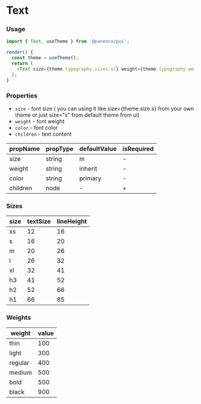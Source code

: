 # Text

### Usage

```js
import { Text, useTheme } from '@panenco/pui';

render() {
  const theme = useTheme();
  return (
    <Text size={theme.typography.sizes.xl} weight={theme.typography.weights.bold} color={theme.colors.primary}>Hello world</Text>
  );
}
```

<!-- STORY -->

### Properties

- `size` - font size ( you can using it like size={theme.size.s} from your own theme or just size="s" from default theme from ui)
- `weight` - font weight
- `color` - font color
- `children` - text content

| propName | propType | defaultValue | isRequired |
| -------- | -------- | ------------ | ---------- |
| size     | string   | m            | -          |
| weight   | string   | inherit      | -          |
| color    | string   | primary      | -          |
| children | node     | -            | +          |

### Sizes

| size | textSize | lineHeight |
| ---- | -------- | ---------- |
| xs   | 12       | 16         |
| s    | 16       | 20         |
| m    | 20       | 26         |
| l    | 26       | 32         |
| xl   | 32       | 41         |
| h3   | 41       | 52         |
| h2   | 52       | 66         |
| h1   | 66       | 85         |

### Weights

| weight  | value |
| ------- | ----- |
| thin    | 100   |
| light   | 300   |
| regular | 400   |
| medium  | 500   |
| bold    | 500   |
| black   | 900   |
